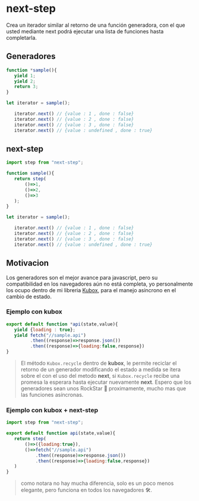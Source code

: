 # next-step

Crea un iterador similar al retorno de una función generadora, con el que usted mediante next podrá ejecutar una lista de funciones hasta completarla.

## Generadores

```js
function *sample(){
   yield 1;
   yield 2;
   return 3;
}

let iterator = sample();

   iterator.next() // {value : 1 , done : false}
   iterator.next() // {value : 2 , done : false}
   iterator.next() // {value : 3 , done : false}
   iterator.next() // {value : undefined , done : true}

```

## next-step

```js
import step from "next-step";

function sample(){
   return step(
       ()=>1,
       ()=>2,
       ()=>3
   );
}

let iterator = sample();

   iterator.next() // {value : 1 , done : false}
   iterator.next() // {value : 2 , done : false}
   iterator.next() // {value : 3 , done : false}
   iterator.next() // {value : undefined , done : true}
```

## Motivacion

Los generadores son el mejor avance para javascript, pero su compatibilidad en los navegadores aún no está completa,
yo personalmente los ocupo dentro de mi libreria [Kubox](https://www.github.com/uppercod/kubox), para el manejo asincrono en el cambio de estado.

### Ejemplo con kubox

```js
export default function *api(state,value){
   yield {loading : true};
   yield fetch("//sample.api")
         .then((response)=>response.json())
         .then((response)=>{loading:false,response})
}
```

> El método `Kubox.recycle` dentro de **kubox**, le permite reciclar el retorno de un generador modificando el estado a medida se itera sobre el con el uso del metodo **next**, si `Kubox.recycle` recibe una promesa la esperara hasta ejecutar nuevamente **next**. Espero que los generadores sean unos RockStar 🤟 proximamente, mucho mas que las funciones asíncronas.

### Ejemplo con kubox + next-step

```js
import step from "next-step";

export default function api(state,value){
   return step(
       ()=>({loading:true}),
       ()=>fetch("//sample.api")
           .then((response)=>response.json())
           .then((response)=>{loading:false,response})
   )
}
```

> como notara no hay mucha diferencia, solo es un poco menos elegante, pero funciona en todos los navegadores 🛠️.


